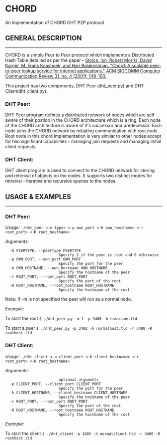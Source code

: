 # CHORD
An implementation of CHORD DHT P2P protocol

## GENERAL DESCRIPTION
____________________

CHORD is a simple Peer to Peer protocol which implements a Distributed Hash Table detailed as per the paper - [Stoica, Ion, Robert Morris, David Karger, M. Frans Kaashoek, and Hari Balakrishnan. "Chord: A scalable peer-to-peer lookup service for internet applications." ACM SIGCOMM Computer Communication Review 31, no. 4 (2001): 149-160.](https://pdos.csail.mit.edu/papers/chord:sigcomm01/chord_sigcomm.pdf)

This project has two components, DHT Peer (dht_peer.py) and DHT Client(dht_client.py).

### DHT Peer:

DHT Peer program defines a distributed network of nodes which are self aware of their postion in the CHORD architecture which is a ring. Each node of the CHORD architecture is aware of it's successor and predecessor. Each node joins the CHORD network by initiating communication with root node. Root node in this chord implementation is very similar to other nodes except for two significant capabilities - managing join requests and managing initial client requests.

### DHT Client:

DHT client program is used to connect to the CHORD network for storing and retreival of objects on the nodes. It supports two distinct modes for retreival - iterative and recursive queries to the nodes.

## USAGE & EXAMPLES
_________________

### DHT Peer:

*Usage:* `./dht_peer <-m type> <-p own_port <-h own_hostname> <-r root_port> <-R root_hostname>`

*Arguments:*
```  -H, --help            Gives you the help documentation and details about optional arguments
  -m PEERTYPE, --peertype PEERTYPE
                        Specify 1 if the peer is root and 0 otherwise
  -p OWN_PORT, --own_port OWN_PORT
                        Specify the port for the peer
  -h OWN_HOSTNAME, --own_hostname OWN_HOSTNAME
                        Specify the hostname of the peer
  -r ROOT_PORT, --root_port ROOT_PORT
                        Specify the port of the root
  -R ROOT_HOSTNAME, --root_hostname ROOT_HOSTNAME
                        Specify the hostname of the root
```
Note: If -m is not specified the peer will run as a normal node.

*Example:*

To start the root
`$ ./dht_peer.py -m 1 -p 3400 -h hostname.tld`

To start a peer
`$ ./dht_peer.py -p 3402 -h normalhost.tld -r 3400 -R roothost.tld`

### DHT Client:

*Usage:* `./dht_client <-p client_port <-h client_hostname> <-r root_port> <-R root_hostname>`

*Arguments:*
```  -H, --help            Gives you the help documentation and details about
                        optional arguments
  -p CLIENT_PORT, --client_port CLIENT_PORT
                        Specify the port for the peer
  -h CLIENT_HOSTNAME, --client_hostname CLIENT_HOSTNAME
                        Specify the hostname of the peer
  -r ROOT_PORT, --root_port ROOT_PORT
                        Specify the port of the root
  -R ROOT_HOSTNAME, --root_hostname ROOT_HOSTNAME
                        Specify the hostname of the root
```
*Example:*

To start the client
`$ ./dht_client -p 3405 -h normalclient.tld -r 3400 -R roothost.tld`
